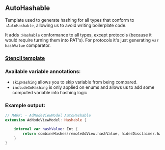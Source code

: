 ## AutoHashable
Template used to generate hashing for all types that conform to `:AutoHashable`, allowing us to avoid writing boilerplate code.

It adds `:Hashable` conformance to all types, except protocols (because it would require turning them into PAT's).
For protocols it's just generating `var hashValue` comparator.

### [Stencil template](AutoHashable.stencil)

### Available variable annotations:

- `skipHashing` allows you to skip variable from being compared.
- `includeInHashing` is only applied on enums and allows us to add some computed variable into hashing logic

### Example output:

```swift
// MARK: - AdNodeViewModel AutoHashable
extension AdNodeViewModel: Hashable {

    internal var hashValue: Int {
        return combineHashes(remoteAdView.hashValue, hidesDisclaimer.hashValue, type.hashValue, height.hashValue, attributedDisclaimer.hashValue, 0)
    }
}
```
